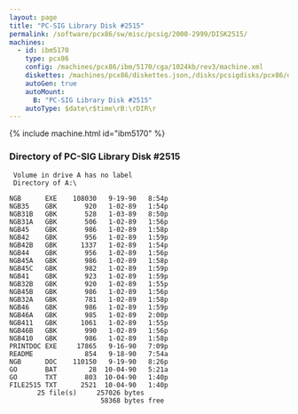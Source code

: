 ```yaml
---
layout: page
title: "PC-SIG Library Disk #2515"
permalink: /software/pcx86/sw/misc/pcsig/2000-2999/DISK2515/
machines:
  - id: ibm5170
    type: pcx86
    config: /machines/pcx86/ibm/5170/cga/1024kb/rev3/machine.xml
    diskettes: /machines/pcx86/diskettes.json,/disks/pcsigdisks/pcx86/diskettes.json
    autoGen: true
    autoMount:
      B: "PC-SIG Library Disk #2515"
    autoType: $date\r$time\rB:\rDIR\r
---
```


{% include machine.html id="ibm5170" %}

### Directory of PC-SIG Library Disk #2515

     Volume in drive A has no label
     Directory of A:\

    NGB      EXE    108030   9-19-90   8:54p
    NGB35    GBK       920   1-02-89   1:54p
    NGB31B   GBK       528   1-03-89   8:50p
    NGB31A   GBK       506   1-02-89   1:56p
    NGB45    GBK       986   1-02-89   1:58p
    NGB42    GBK       956   1-02-89   1:59p
    NGB42B   GBK      1337   1-02-89   1:54p
    NGB44    GBK       956   1-02-89   1:56p
    NGB45A   GBK       986   1-02-89   1:58p
    NGB45C   GBK       982   1-02-89   1:59p
    NGB41    GBK       923   1-02-89   1:59p
    NGB32B   GBK       920   1-02-89   1:55p
    NGB45B   GBK       986   1-02-89   1:56p
    NGB32A   GBK       781   1-02-89   1:58p
    NGB46    GBK       986   1-02-89   1:59p
    NGB46A   GBK       985   1-02-89   2:00p
    NGB411   GBK      1061   1-02-89   1:55p
    NGB46B   GBK       990   1-02-89   1:56p
    NGB410   GBK       986   1-02-89   1:58p
    PRINTDOC EXE     17865   9-16-90   7:09p
    README             854   9-18-90   7:54a
    NGB      DOC    110150   9-19-90   8:26p
    GO       BAT        28  10-04-90   5:21a
    GO       TXT       803  10-04-90   1:40p
    FILE2515 TXT      2521  10-04-90   1:40p
           25 file(s)     257026 bytes
                           58368 bytes free

